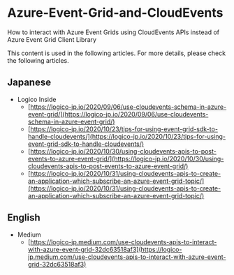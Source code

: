 # Azure-Event-Grid-and-CloudEvents
How to interact with Azure Event Grids using CloudEvents APIs instead of Azure Event Grid Client Library

This content is used in the following articles. For more details, please check the following articles.

## Japanese 
- Logico Inside
  - [https://logico-jp.io/2020/09/06/use-cloudevents-schema-in-azure-event-grid/](https://logico-jp.io/2020/09/06/use-cloudevents-schema-in-azure-event-grid/)
  - [https://logico-jp.io/2020/10/23/tips-for-using-event-grid-sdk-to-handle-cloudevents/](https://logico-jp.io/2020/10/23/tips-for-using-event-grid-sdk-to-handle-cloudevents/)
  - [https://logico-jp.io/2020/10/30/using-cloudevents-apis-to-post-events-to-azure-event-grid/](https://logico-jp.io/2020/10/30/using-cloudevents-apis-to-post-events-to-azure-event-grid/)
  - [https://logico-jp.io/2020/10/31/using-cloudevents-apis-to-create-an-application-which-subscribe-an-azure-event-grid-topic/](https://logico-jp.io/2020/10/31/using-cloudevents-apis-to-create-an-application-which-subscribe-an-azure-event-grid-topic/)

## English
- Medium
  - [https://logico-jp.medium.com/use-cloudevents-apis-to-interact-with-azure-event-grid-32dc63518af3](https://logico-jp.medium.com/use-cloudevents-apis-to-interact-with-azure-event-grid-32dc63518af3)
